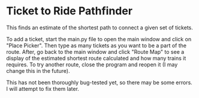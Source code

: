 # Ticket to Ride Pathfinder
This finds an estimate of the shortest path to connect a given set of tickets.  

To add a ticket, start the main.py file to open the main window and click on "Place Picker".
Then type as many tickets as you want to be a part of the route.
After, go back to the main window and click "Route Map" to see a display of the estimated shortest route calculated and how many trains it requires.
To try another route, close the program and reopen it (I may change this in the future).

This has not been thoroughly bug-tested yet, so there may be some errors. I will attempt to fix them later.
